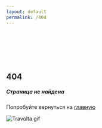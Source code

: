 ```yaml
---
layout: default
permalink: /404
---
```



<section class="p-0">
	<div class="container">
	  <div class="row">
	    <div class="page-404 col-md-12 text-center" style="padding-top: 80px;">
	      <h1 class="huge">404</h1>
	      <h5>Страница не найдена</h5>
	      <p>Попробуйте вернуться на <a href="/">главную</a></p>
	      <img class="page-404-img" src="{{site.baseurl}}/img/404.gif" alt="Travolta gif">
	    </div>
	  </div>
	</div>
</section>


